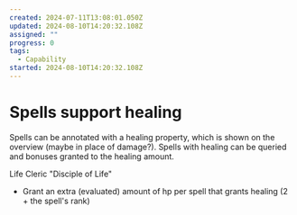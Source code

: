 ```yaml
---
created: 2024-07-11T13:08:01.050Z
updated: 2024-08-10T14:20:32.108Z
assigned: ""
progress: 0
tags:
  - Capability
started: 2024-08-10T14:20:32.108Z
---
```


# Spells support healing

Spells can be annotated with a healing property, which is shown on the overview (maybe in place of damage?).
Spells with healing can be queried and bonuses granted to the healing amount.

Life Cleric "Disciple of Life"
- Grant an extra (evaluated) amount of hp per spell that grants healing (2 + the spell's rank)
